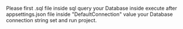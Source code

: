 Please first .sql file inside sql query your Database inside execute after appsettings.json file inside "DefaultConnection" value your Database connection string set and run project.
